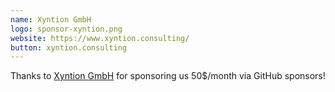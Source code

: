 ```yaml
---
name: Xyntion GmbH
logo: sponsor-xyntion.png
website: https://www.xyntion.consulting/
button: xyntion.consulting
---
```


Thanks to [Xyntion GmbH](https://www.xyntion.consulting/) for sponsoring us 50$/month via GitHub sponsors!
